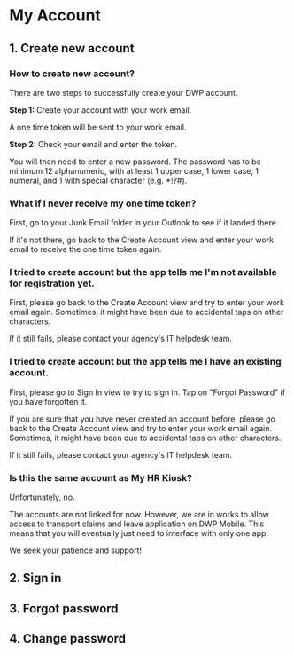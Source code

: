# My Account

## 1. Create new account
### How to create new account?
There are two steps to successfully create your DWP account.

**Step 1:**
Create your account with your work email.

A one time token will be sent to your work email. 

**Step 2:**
Check your email and enter the token. 

You will then need to enter a new password. The password has to be minimum 12 alphanumeric, with at least 1 upper case, 1 lower case, 1 numeral, and 1 with special character (e.g. *!?#).

### What if I never receive my one time token?
First, go to your Junk Email folder in your Outlook to see if it landed there.

If it's not there, go back to the Create Account view and enter your work email to receive the one time token again.

### I tried to create account but the app tells me I'm not available for registration yet.
First, please go back to the Create Account view and try to enter your work email again. Sometimes, it might have been due to accidental taps on other characters.

If it still fails, please contact your agency's IT helpdesk team.

### I tried to create account but the app tells me I have an existing account.
First, please go to Sign In view to try to sign in. Tap on "Forgot Password" if you have forgotten it.

If you are sure that you have never created an account before, please go back to the Create Account view and try to enter your work email again. Sometimes, it might have been due to accidental taps on other characters.

If it still fails, please contact your agency's IT helpdesk team.

### Is this the same account as My HR Kiosk?
Unfortunately, no.

The accounts are not linked for now. However, we are in works to allow access to transport claims and leave application on DWP Mobile. This means that you will eventually just need to interface with only one app.

We seek your patience and support!

## 2. Sign in
## 3. Forgot password
## 4. Change password
